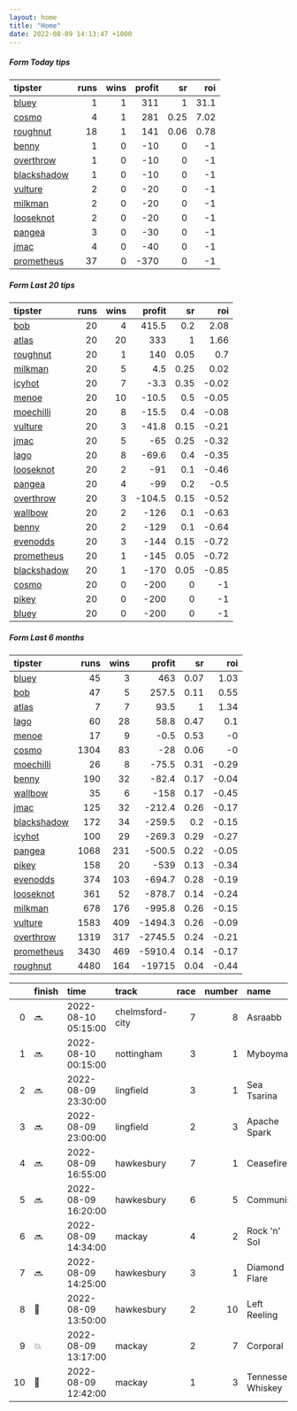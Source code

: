 ```yaml
---   
layout: home  
title: "Home"   
date: 2022-08-09 14:13:47 +1000  
---   
```



##### Form Today tips   

| tipster                                                         |   runs |   wins |   profit |   sr |   roi |
|:----------------------------------------------------------------|-------:|-------:|---------:|-----:|------:|
| [bluey](https://mrwayneo.github.io/tips/bluey.html)             |      1 |      1 |      311 | 1    | 31.1  |
| [cosmo](https://mrwayneo.github.io/tips/cosmo.html)             |      4 |      1 |      281 | 0.25 |  7.02 |
| [roughnut](https://mrwayneo.github.io/tips/roughnut.html)       |     18 |      1 |      141 | 0.06 |  0.78 |
| [benny](https://mrwayneo.github.io/tips/benny.html)             |      1 |      0 |      -10 | 0    | -1    |
| [overthrow](https://mrwayneo.github.io/tips/overthrow.html)     |      1 |      0 |      -10 | 0    | -1    |
| [blackshadow](https://mrwayneo.github.io/tips/blackshadow.html) |      1 |      0 |      -10 | 0    | -1    |
| [vulture](https://mrwayneo.github.io/tips/vulture.html)         |      2 |      0 |      -20 | 0    | -1    |
| [milkman](https://mrwayneo.github.io/tips/milkman.html)         |      2 |      0 |      -20 | 0    | -1    |
| [looseknot](https://mrwayneo.github.io/tips/looseknot.html)     |      2 |      0 |      -20 | 0    | -1    |
| [pangea](https://mrwayneo.github.io/tips/pangea.html)           |      3 |      0 |      -30 | 0    | -1    |
| [jmac](https://mrwayneo.github.io/tips/jmac.html)               |      4 |      0 |      -40 | 0    | -1    |
| [prometheus](https://mrwayneo.github.io/tips/prometheus.html)   |     37 |      0 |     -370 | 0    | -1    |

##### Form Last 20 tips   

| tipster                                                         |   runs |   wins |   profit |   sr |   roi |
|:----------------------------------------------------------------|-------:|-------:|---------:|-----:|------:|
| [bob](https://mrwayneo.github.io/tips/bob.html)                 |     20 |      4 |    415.5 | 0.2  |  2.08 |
| [atlas](https://mrwayneo.github.io/tips/atlas.html)             |     20 |     20 |    333   | 1    |  1.66 |
| [roughnut](https://mrwayneo.github.io/tips/roughnut.html)       |     20 |      1 |    140   | 0.05 |  0.7  |
| [milkman](https://mrwayneo.github.io/tips/milkman.html)         |     20 |      5 |      4.5 | 0.25 |  0.02 |
| [icyhot](https://mrwayneo.github.io/tips/icyhot.html)           |     20 |      7 |     -3.3 | 0.35 | -0.02 |
| [menoe](https://mrwayneo.github.io/tips/menoe.html)             |     20 |     10 |    -10.5 | 0.5  | -0.05 |
| [moechilli](https://mrwayneo.github.io/tips/moechilli.html)     |     20 |      8 |    -15.5 | 0.4  | -0.08 |
| [vulture](https://mrwayneo.github.io/tips/vulture.html)         |     20 |      3 |    -41.8 | 0.15 | -0.21 |
| [jmac](https://mrwayneo.github.io/tips/jmac.html)               |     20 |      5 |    -65   | 0.25 | -0.32 |
| [lago](https://mrwayneo.github.io/tips/lago.html)               |     20 |      8 |    -69.6 | 0.4  | -0.35 |
| [looseknot](https://mrwayneo.github.io/tips/looseknot.html)     |     20 |      2 |    -91   | 0.1  | -0.46 |
| [pangea](https://mrwayneo.github.io/tips/pangea.html)           |     20 |      4 |    -99   | 0.2  | -0.5  |
| [overthrow](https://mrwayneo.github.io/tips/overthrow.html)     |     20 |      3 |   -104.5 | 0.15 | -0.52 |
| [wallbow](https://mrwayneo.github.io/tips/wallbow.html)         |     20 |      2 |   -126   | 0.1  | -0.63 |
| [benny](https://mrwayneo.github.io/tips/benny.html)             |     20 |      2 |   -129   | 0.1  | -0.64 |
| [evenodds](https://mrwayneo.github.io/tips/evenodds.html)       |     20 |      3 |   -144   | 0.15 | -0.72 |
| [prometheus](https://mrwayneo.github.io/tips/prometheus.html)   |     20 |      1 |   -145   | 0.05 | -0.72 |
| [blackshadow](https://mrwayneo.github.io/tips/blackshadow.html) |     20 |      1 |   -170   | 0.05 | -0.85 |
| [cosmo](https://mrwayneo.github.io/tips/cosmo.html)             |     20 |      0 |   -200   | 0    | -1    |
| [pikey](https://mrwayneo.github.io/tips/pikey.html)             |     20 |      0 |   -200   | 0    | -1    |
| [bluey](https://mrwayneo.github.io/tips/bluey.html)             |     20 |      0 |   -200   | 0    | -1    |

##### Form Last 6 months   

| tipster                                                         |   runs |   wins |   profit |   sr |   roi |
|:----------------------------------------------------------------|-------:|-------:|---------:|-----:|------:|
| [bluey](https://mrwayneo.github.io/tips/bluey.html)             |     45 |      3 |    463   | 0.07 |  1.03 |
| [bob](https://mrwayneo.github.io/tips/bob.html)                 |     47 |      5 |    257.5 | 0.11 |  0.55 |
| [atlas](https://mrwayneo.github.io/tips/atlas.html)             |      7 |      7 |     93.5 | 1    |  1.34 |
| [lago](https://mrwayneo.github.io/tips/lago.html)               |     60 |     28 |     58.8 | 0.47 |  0.1  |
| [menoe](https://mrwayneo.github.io/tips/menoe.html)             |     17 |      9 |     -0.5 | 0.53 | -0    |
| [cosmo](https://mrwayneo.github.io/tips/cosmo.html)             |   1304 |     83 |    -28   | 0.06 | -0    |
| [moechilli](https://mrwayneo.github.io/tips/moechilli.html)     |     26 |      8 |    -75.5 | 0.31 | -0.29 |
| [benny](https://mrwayneo.github.io/tips/benny.html)             |    190 |     32 |    -82.4 | 0.17 | -0.04 |
| [wallbow](https://mrwayneo.github.io/tips/wallbow.html)         |     35 |      6 |   -158   | 0.17 | -0.45 |
| [jmac](https://mrwayneo.github.io/tips/jmac.html)               |    125 |     32 |   -212.4 | 0.26 | -0.17 |
| [blackshadow](https://mrwayneo.github.io/tips/blackshadow.html) |    172 |     34 |   -259.5 | 0.2  | -0.15 |
| [icyhot](https://mrwayneo.github.io/tips/icyhot.html)           |    100 |     29 |   -269.3 | 0.29 | -0.27 |
| [pangea](https://mrwayneo.github.io/tips/pangea.html)           |   1068 |    231 |   -500.5 | 0.22 | -0.05 |
| [pikey](https://mrwayneo.github.io/tips/pikey.html)             |    158 |     20 |   -539   | 0.13 | -0.34 |
| [evenodds](https://mrwayneo.github.io/tips/evenodds.html)       |    374 |    103 |   -694.7 | 0.28 | -0.19 |
| [looseknot](https://mrwayneo.github.io/tips/looseknot.html)     |    361 |     52 |   -878.7 | 0.14 | -0.24 |
| [milkman](https://mrwayneo.github.io/tips/milkman.html)         |    678 |    176 |   -995.8 | 0.26 | -0.15 |
| [vulture](https://mrwayneo.github.io/tips/vulture.html)         |   1583 |    409 |  -1494.3 | 0.26 | -0.09 |
| [overthrow](https://mrwayneo.github.io/tips/overthrow.html)     |   1319 |    317 |  -2745.5 | 0.24 | -0.21 |
| [prometheus](https://mrwayneo.github.io/tips/prometheus.html)   |   3430 |    469 |  -5910.4 | 0.14 | -0.17 |
| [roughnut](https://mrwayneo.github.io/tips/roughnut.html)       |   4480 |    164 | -19715   | 0.04 | -0.44 |

|    | finish            | time                | track           |   race |   number | name              |   odds | tipster      |
|---:|:------------------|:--------------------|:----------------|-------:|---------:|:------------------|-------:|:-------------|
|  0 | :soon:            | 2022-08-10 05:15:00 | chelmsford-city |      7 |        8 | Asraabb           |   0    | looseknot    |
|  1 | :soon:            | 2022-08-10 00:15:00 | nottingham      |      3 |        1 | Myboymax          |   6    | vulture      |
|  2 | :soon:            | 2022-08-09 23:30:00 | lingfield       |      3 |        1 | Sea Tsarina       |   2.62 | milkman      |
|  3 | :soon:            | 2022-08-09 23:00:00 | lingfield       |      2 |        3 | Apache Spark      |   1.6  | vulture      |
|  4 | :soon:            | 2022-08-09 16:55:00 | hawkesbury      |      7 |        1 | Ceasefire         |   4.5  | pangea,jmac  |
|  5 | :soon:            | 2022-08-09 16:20:00 | hawkesbury      |      6 |        5 | Communist         |   2.3  | milkman,jmac |
|  6 | :soon:            | 2022-08-09 14:34:00 | mackay          |      4 |        2 | Rock 'n' Sol      |   9    | pangea       |
|  7 | :soon:            | 2022-08-09 14:25:00 | hawkesbury      |      3 |        1 | Diamond Flare     |   3.4  | looseknot    |
|  8 | :2nd_place_medal: | 2022-08-09 13:50:00 | hawkesbury      |      2 |       10 | Left Reeling      |   1.45 | jmac         |
|  9 | :boom:            | 2022-08-09 13:17:00 | mackay          |      2 |        7 | Corporal          |  22    | cosmo,bluey  |
| 10 | :3rd_place_medal: | 2022-08-09 12:42:00 | mackay          |      1 |        3 | Tennessee Whiskey |   3.8  | benny,pangea |